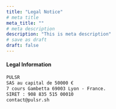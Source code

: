```yaml
---
title: "Legal Notice"
# meta title
meta_title: ""
# meta description
description: "This is meta description"
# save as draft
draft: false
---
```


#### Legal Information

```html
PULSR
SAS au capital de 50000 €
7 cours Gambetta 69003 Lyon - France.
SIRET : 908 835 515 00010
contact@pulsr.sh
```



